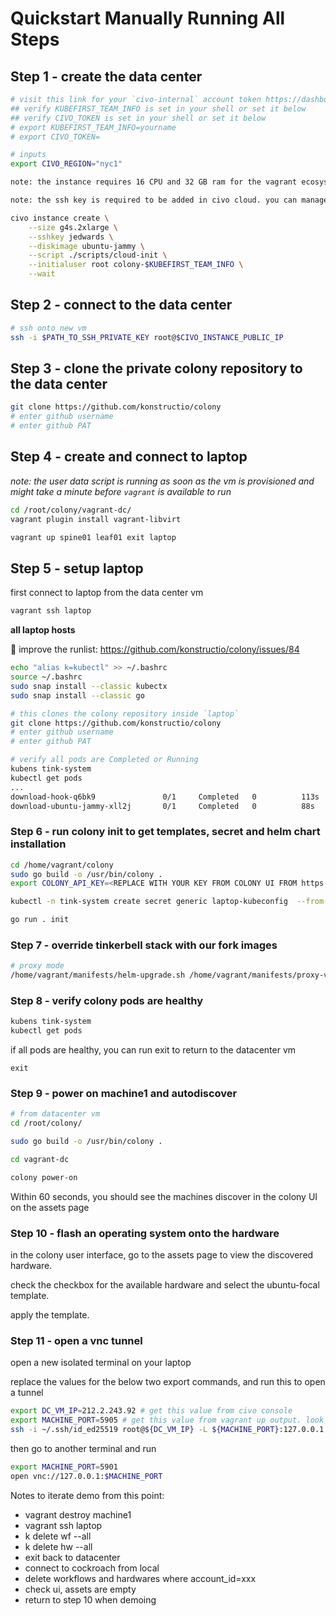 # Quickstart Manually Running All Steps

## Step 1 - create the data center

```sh
# visit this link for your `civo-internal` account token https://dashboard.civo.com/security
## verify KUBEFIRST_TEAM_INFO is set in your shell or set it below
## verify CIVO_TOKEN is set in your shell or set it below
# export KUBEFIRST_TEAM_INFO=yourname
# export CIVO_TOKEN=

# inputs
export CIVO_REGION="nyc1"

note: the instance requires 16 CPU and 32 GB ram for the vagrant ecosystem so adjust your instance size accordingly

note: the ssh key is required to be added in civo cloud. you can manage this with `civo ssh` and update the below accordingly

civo instance create \
    --size g4s.2xlarge \
    --sshkey jedwards \
    --diskimage ubuntu-jammy \
    --script ./scripts/cloud-init \
    --initialuser root colony-$KUBEFIRST_TEAM_INFO \
    --wait
```

## Step 2 - connect to the data center

```sh
# ssh onto new vm
ssh -i $PATH_TO_SSH_PRIVATE_KEY root@$CIVO_INSTANCE_PUBLIC_IP
```

## Step 3 - clone the private colony repository to the data center

```sh
git clone https://github.com/konstructio/colony
# enter github username
# enter github PAT
```

## Step 4 - create and connect to laptop

*note: the user data script is running as soon as the vm is provisioned*
*and might take a minute before `vagrant` is available to run*

```sh
cd /root/colony/vagrant-dc/
vagrant plugin install vagrant-libvirt

vagrant up spine01 leaf01 exit laptop
```

## Step 5 - setup laptop

first connect to laptop from the data center vm

```sh
vagrant ssh laptop
```

**all laptop hosts**

:sunflower: improve the runlist: https://github.com/konstructio/colony/issues/84

```sh
echo "alias k=kubectl" >> ~/.bashrc
source ~/.bashrc
sudo snap install --classic kubectx
sudo snap install --classic go

# this clones the colony repository inside `laptop`
git clone https://github.com/konstructio/colony
# enter github username
# enter github PAT

# verify all pods are Completed or Running
kubens tink-system
kubectl get pods
...
download-hook-q6bk9               0/1     Completed   0          113s
download-ubuntu-jammy-xll2j       0/1     Completed   0          88s
```

### Step 6 - run colony init to get templates, secret and helm chart installation

```bash
cd /home/vagrant/colony
sudo go build -o /usr/bin/colony .
export COLONY_API_KEY=<REPLACE WITH YOUR KEY FROM COLONY UI FROM https://colony-ui.mgmt-24.konstruct.io>

kubectl -n tink-system create secret generic laptop-kubeconfig  --from-file=kubeconfig=$HOME/.kube/config

go run . init
```

### Step 7 - override tinkerbell stack with our fork images

```bash
# proxy mode
/home/vagrant/manifests/helm-upgrade.sh /home/vagrant/manifests/proxy-values.yaml
```

### Step 8 - verify colony pods are healthy

```sh
kubens tink-system
kubectl get pods
```

if all pods are healthy, you can run exit to return to the datacenter vm

```text
exit
```

### Step 9 - power on machine1 and autodiscover

```sh
# from datacenter vm
cd /root/colony/

sudo go build -o /usr/bin/colony .

cd vagrant-dc

colony power-on
```

Within 60 seconds, you should see the machines discover in the colony UI on the assets page

### Step 10 - flash an operating system onto the hardware

in the colony user interface, go to the assets page to view the discovered hardware.

check the checkbox for the available hardware and select the ubuntu-focal template.

apply the template.

### Step 11 - open a vnc tunnel

open a new isolated terminal on your laptop

replace the values for the below two export commands, and run this to open a tunnel

```sh
export DC_VM_IP=212.2.243.92 # get this value from civo console
export MACHINE_PORT=5905 # get this value from vagrant up output. look for `==> machine1:  -- Graphics Port:`
ssh -i ~/.ssh/id_ed25519 root@${DC_VM_IP} -L ${MACHINE_PORT}:127.0.0.1:${MACHINE_PORT}
```

then go to another terminal and run

```sh
export MACHINE_PORT=5901
open vnc://127.0.0.1:$MACHINE_PORT
```

Notes to iterate demo from this point:

- vagrant destroy machine1
- vagrant ssh laptop
- k delete wf --all
- k delete hw --all
- exit back to datacenter
- connect to cockroach from local
- delete workflows and hardwares where account_id=xxx
- check ui, assets are empty
- return to step 10 when demoing
